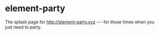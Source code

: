 # element-party
The splash page for http://element-party.xyz --- for those times when you just need to party.
